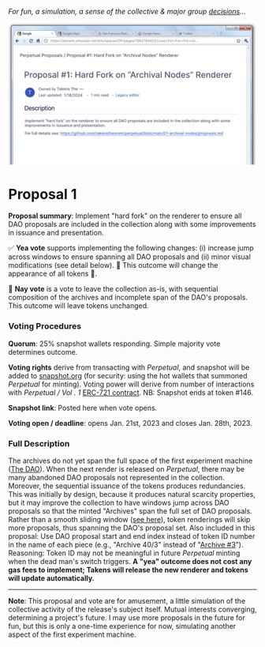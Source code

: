 *For fun, a simulation, a sense of the collective & major group [decisions](https://daowiki.atlassian.net/wiki/spaces/DP/pages/7962760/Proposal+17+Raising+the+Proposal+Deposit+to+11+ETH)...*

![Playful adaptation of DAO proposal wiki for our proposal...](../assets/proposal1.png?raw=True)

# Proposal 1

**Proposal summary**: Implement "hard fork" on the renderer to ensure all DAO proposals are included in the collection along with some improvements in issuance and presentation.

✅ **Yea vote** supports implementing the following changes: (i) increase jump across windows to ensure spanning all DAO proposals and (ii) minor visual modifications (see detail below). 🚧 This outcome will change the appearance of all tokens 🚧.

🚫 **Nay vote** is a vote to leave the collection as-is, with sequential composition of the archives and incomplete span of the DAO's proposals. This outcome will leave tokens unchanged.

### Voting Procedures

**Quorum**: 25% snapshot wallets responding. Simple majority vote determines outcome.

**Voting rights** derive from transacting with *Perpetual*, and snapshot will be added to [snapshot.org](https://snapshot.org/#/) (for security: using the hot wallets that summoned *Perpetual* for minting). Voting power will derive from number of interactions with *Perpetual / Vol . 1* [ERC-721 contract](https://etherscan.io/address/0xbbcfcc50a2885495ab789e06bab7d8f85d2f73ce). NB: Snapshot ends at token #146.

**Snapshot link**: Posted here when vote opens.

**Voting open / deadline**: opens Jan. 21st, 2023 and closes Jan. 28th, 2023.

### Full Description

The archives do not yet span the full space of the first experiment machine ([The DAO](https://etherscan.io/address/0xbb9bc244d798123fde783fcc1c72d3bb8c189413#readContract)). When the next render is released on *Perpetual*, there may be many abandoned DAO proposals not represented in the collection. Moreover, the sequential issuance of the tokens produces redundancies. This was initially by design, because it produces natural scarcity properties, but it may improve the collection to have windows jump across DAO proposals so that the minted "Archives" span the full set of DAO proposals. Rather than a smooth sliding window ([see here](https://twitter.com/takenstheorem/status/1747990153354723396)), token renderings will skip more proposals, thus spanning the DAO's proposal set. Also included in this proposal: Use DAO proposal start and end index instead of token ID number in the name of each piece (e.g., "Archive 40/3" instead of "[Archive #3](https://opensea.io/assets/ethereum/0xbbcfcc50a2885495ab789e06bab7d8f85d2f73ce/3)"). Reasoning: Token ID may not be meaningful in future *Perpetual* minting when the dead man's switch triggers. **A "yea" outcome does not cost any gas fees to implement; Takens will release the new renderer and tokens will update automatically.**

---

**Note**: This proposal and vote are for amusement, a little simulation of the collective activity of the release's subject itself. Mutual interests converging, determining a project's future. I may use more proposals in the future for fun, but this is only a one-time experience for now, simulating another aspect of the first experiment machine. 
